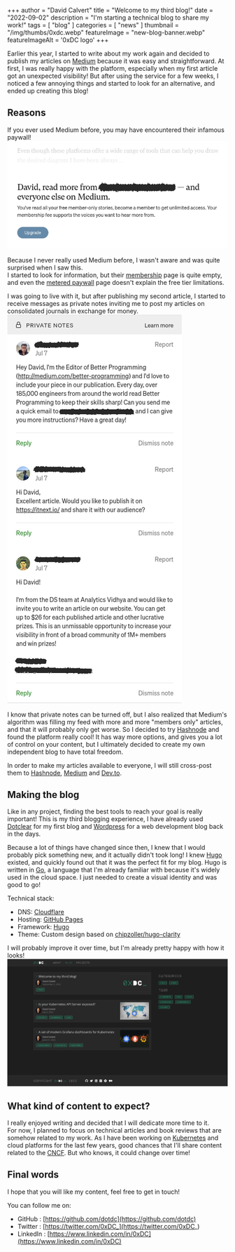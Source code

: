 +++
author = "David Calvert"
title = "Welcome to my third blog!"
date = "2022-09-02"
description = "I'm starting a technical blog to share my work!"
tags = [
    "blog"
]
categories = [
    "news"
]
thumbnail = "/img/thumbs/0xdc.webp"
featureImage = "new-blog-banner.webp"
featureImageAlt = '0xDC logo'
+++

Earlier this year, I started to write about my work again and decided to publish my articles on [Medium](https://medium.com) because it was easy and straightforward. At first, I was really happy with the platform, especially when my first article got an unexpected visibility! But after using the service for a few weeks, I noticed a few annoying things and started to look for an alternative, and ended up creating this blog!

<!--more-->

## Reasons

If you ever used Medium before, you may have encountered their infamous paywall!
![Screenshot: Medium's paywall](medium-paywall.webp "Screenshot: Medium's paywall")

Because I never really used Medium before, I wasn't aware and was quite surprised when I saw this.\
I started to look for information, but their [membership](https://medium.com/membership) page is quite empty, and even the [metered paywall](https://help.medium.com/hc/en-us/articles/360017581433-About-the-metered-paywall) page doesn't explain the free tier limitations.

I was going to live with it, but after publishing my second article, I started to receive messages as private notes inviting me to post my articles on consolidated journals in exchange for money.
![Screenshot: Private notes on my 2nd article](medium-private-notes.webp "Screenshot: Private notes on my 2nd article")

I know that private notes can be turned off, but I also realized that Medium's algorithm was filling my feed with more and more "members only" articles, and that it will probably only get worse. So I decided to try [Hashnode](https://hashnode.com) and found the platform really cool! It has way more options, and gives you a lot of control on your content, but I ultimately decided to create my own independent blog to have total freedom.

In order to make my articles available to everyone, I will still cross-post them to [Hashnode](https://0xdc.hashnode.dev), [Medium](https://medium.com/@dotdc) and [Dev.to](https://dev.to/0xdc).

## Making the blog

Like in any project, finding the best tools to reach your goal is really important! This is my third blogging experience, I have already used [Dotclear](https://dotclear.org) for my first blog and [Wordpress](https://wordpress.org) for a web development blog back in the days.

Because a lot of things have changed since then, I knew that I would probably pick something new, and it actually didn't took long!
I knew [Hugo](https://gohugo.io) existed, and quickly found out that it was the perfect fit for my blog. Hugo is written in [Go](https://go.dev), a language that I'm already familiar with because it's widely used in the cloud space. I just needed to create a visual identity and was good to go!

Technical stack:

- DNS: [Cloudflare](https://www.cloudflare.com)
- Hosting: [GitHub Pages](https://github.com/dotdc/dotdc.github.io)
- Framework: [Hugo](https://gohugo.io)
- Theme: Custom design based on [chipzoller/hugo-clarity](https://github.com/chipzoller/hugo-clarity)

I will probably improve it over time, but I'm already pretty happy with how it looks!
![Screenshot: 0xDC.me](0xdc-first-look.webp "Screenshot: 0xDC.me")

## What kind of content to expect?

I really enjoyed writing and decided that I will dedicate more time to it.\
For now, I planned to focus on technical articles and book reviews that are somehow related to my work. As I have been working on [Kubernetes](https://kubernetes.io) and cloud platforms for the last few years, good chances that I'll share content related to the [CNCF](https://www.cncf.io). But who knows, it could change over time!

## Final words

I hope that you will like my content, feel free to get in touch!

You can follow me on:

- GitHub : [https://github.com/dotdc](https://github.com/dotdc)
- Twitter : [https://twitter.com/0xDC_](https://twitter.com/0xDC_)
- LinkedIn : [https://www.linkedin.com/in/0xDC](https://www.linkedin.com/in/0xDC)
